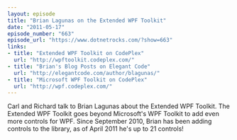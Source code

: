 ```yaml
---
layout: episode
title: "Brian Lagunas on the Extended WPF Toolkit"
date: "2011-05-17"
episode_number: "663"
episode_url: "https://www.dotnetrocks.com/?show=663"
links:
- title: "Extended WPF Toolkit on CodePlex"
  url: "http://wpftoolkit.codeplex.com/"
- title: "Brian's Blog Posts on Elegant Code"
  url: "http://elegantcode.com/author/blagunas/"
- title: "Microsoft WPF Toolkit on CodePlex"
  url: "http://wpf.codeplex.com/"
---
```


Carl and Richard talk to Brian Lagunas about the Extended WPF Toolkit. The Extended WPF Toolkit goes beyond Microsoft's WPF Toolkit to add even more controls for WPF. Since September 2010, Brian has been adding controls to the library, as of April 2011 he's up to 21 controls!
